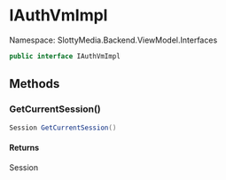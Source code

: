 # IAuthVmImpl

Namespace: SlottyMedia.Backend.ViewModel.Interfaces

```csharp
public interface IAuthVmImpl
```

## Methods

### **GetCurrentSession()**

```csharp
Session GetCurrentSession()
```

#### Returns

Session<br>
